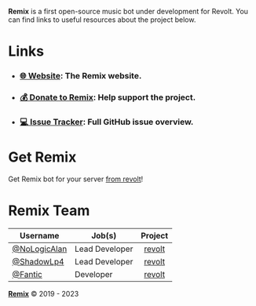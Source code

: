 **Remix** is a first open-source music bot under development for Revolt. You can find links to useful resources about the project below.

# Links

- ### [🌐 Website](https://remix.fairuse.org): The Remix website.
- ### [💰 Donate to Remix](): Help support the project.
- ### [💻 Issue Tracker](https://github.com/orgs/remix-bot/projects/1/views/1): Full GitHub issue overview.

# Get Remix

Get Remix bot for your server [from revolt](https://app.revolt.chat/bot/01FVB28WQ9JHMWK8K7RD0F0VCW)!

# Remix Team

|Username|Job(s)|Project|
|---|---|:-:|
|[@NoLogicAlan](https://github.com/NoLogicAlan)|Lead Developer|[revolt](https://github.com/remix-bot/revolt)|
|[@ShadowLp4](https://github.com/ShadowLp174)|Lead Developer|[revolt](https://github.com/remix-bot/revolt)|
|[@Fantic](https://github.com/fanticwastaken)|Developer|[revolt](https://github.com/remix-bot/revolt)|

[**Remix**](https://remix.fairuse.org) &copy; 2019 - 2023
